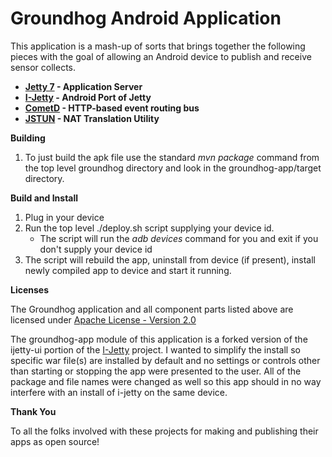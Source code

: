 Groundhog Android Application
=============================

This application is a mash-up of sorts that brings together the following pieces with the goal of allowing
an Android device to publish and receive sensor collects.

* __[Jetty 7](http://www.eclipse.org/jetty/) - Application Server__
* __[I-Jetty](http://code.google.com/p/i-jetty/) - Android Port of Jetty__
* __[CometD](http://cometd.org/) - HTTP-based event routing bus__
* __[JSTUN](http://jstun.javawi.de/) - NAT Translation Utility__



__Building__

1. To just build the apk file use the standard _mvn package_ command from the top level groundhog directory
and look in the groundhog-app/target directory.

__Build and Install__

1. Plug in your device
1. Run the top level ./deploy.sh script supplying your device id.
    * The script will run the _adb devices_ command for you and exit if you don't supply your device id
1. The script will rebuild the app, uninstall from device (if present), install newly compiled app to device and start it running.


__Licenses__

The Groundhog application and all component parts listed above are licensed under [Apache License - Version 2.0](http://www.apache.org/licenses/LICENSE-2.0.html)

The groundhog-app
module of this application is a forked version of the ijetty-ui portion of the [I-Jetty](http://code.google.com/p/i-jetty/) project.
I wanted to simplify the install so specific war file(s) are installed by default and no settings or controls other than starting or stopping
the app were presented to the user. All of the package and file names were changed as well so this app should in no way interfere
with an install of i-jetty on the same device.


__Thank You__

To all the folks involved with these projects for making and publishing their apps as open source!
